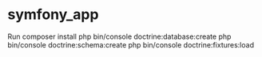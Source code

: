 # symfony_app

Run
composer install
php bin/console doctrine:database:create
php bin/console doctrine:schema:create
php bin/console doctrine:fixtures:load
